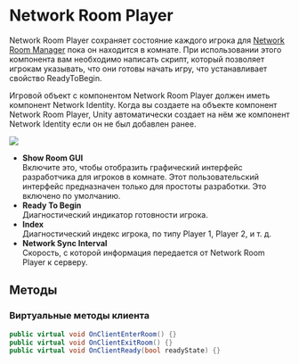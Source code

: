# Network Room Player

Network Room Player сохраняет состояние каждого игрока для [Network Room Manager](network-room-manager.md) пока он находится в комнате. При использовании этого компонента вам необходимо написать скрипт, который позволяет игрокам указывать, что они готовы начать игру, что устанавливает свойство ReadyToBegin.

Игровой объект с компонентом Network Room Player должен иметь компонент Network Identity. Когда вы создаете на объекте компонент Network Room Player, Unity автоматически создает на нём же компонент Network Identity если он не был добавлен ранее.

![](<../../.gitbook/assets/image (32).png>)

* **Show Room GUI**\
  Включите это, чтобы отобразить графический интерфейс разработчика для игроков в комнате. Этот пользовательский интерфейс предназначен только для простоты разработки. Это включено по умолчанию.
* **Ready To Begin**\
  Диагностический индикатор готовности игрока.
* **Index**\
  Диагностический индекс игрока, по типу Player 1, Player 2, и т. д.
* **Network Sync Interval**\
  Скорость, с которой информация передается от Network Room Player к серверу.

## Методы <a href="#methods" id="methods"></a>

### Виртуальные методы клиента <a href="#client-virtual-methods" id="client-virtual-methods"></a>

```csharp
public virtual void OnClientEnterRoom() {}
public virtual void OnClientExitRoom() {}
public virtual void OnClientReady(bool readyState) {}
```
